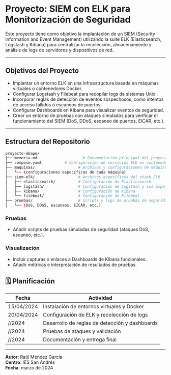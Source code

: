 # Proyecto: SIEM con ELK para Monitorización de Seguridad

Este proyecto tiene como objetivo la implantación de un SIEM (Security Information and Event Management) utilizando la suite ELK (Elasticsearch, Logstash y Kibana) para centralizar la recolección, almacenamiento y análisis de logs de servidores y dispositivos de red.

---

## Objetivos del Proyecto

- Implantar un entorno ELK en una infraestructura basada en máquinas virtuales o contenedores Docker.
- Configurar Logstash y Filebeat para recopilar logs de sistemas Unix .
- Incorporar reglas de detección de eventos sospechosos, como intentos de acceso fallidos o escaneos de puertos.
- Configurar Dashboards en Kibana para visualizar eventos de seguridad.
- Crear un entorno de pruebas con ataques simulados para verificar el funcionamiento del SIEM (DoS, DDoS, escaneo de puertos, EICAR, etc.).

---

## Estructura del Repositorio

```bash
proyecto-mbape/
├── memoria.md                    # Documentación principal del proyecto
├── compose.yaml          # Configuración de servicios ELK en contenedores
├── maquinas/                   # Archivos y configuraciones de máquinas virtuales o entornos
│   └── (configuraciones específicas de cada máquina)
├── siem-elk/                   # Archivos específicos del stack ELK
│   ├── elasticsearch/          # Configuración de Elasticsearch
│   ├── logstash/               # Configuración de Logstash y sus pipelines
│   ├── kibana/                 # Configuración de Kibana
│   └── filebeat/               # Configuración de Filebeat
├── pruebas/                    # Scripts y logs de pruebas de seguridad simuladas
│   └── (DoS, DDoS, escaneos, EICAR, etc.)
```


### Pruebas

- Añadir scripts de pruebas simuladas de seguridad (ataques DoS, escaneo, etc.).

### Visualización

-  Incluir capturas o enlaces a Dashboards de Kibana funcionales.
-  Añadir métricas e interpretación de resultados de pruebas.


## 🗓️ Planificación 

| Fecha       | Actividad                                      |
|-------------|------------------------------------------------|
| 15/04/2024  | Instalación de entornos virtuales y Docker     |
| 20/04/2024  | Configuración de ELK y recolección de logs     |
| //2024  | Desarrollo de reglas de detección y dashboards |
| //2024  | Pruebas de ataques y validación                |
| //2024  | Documentación y entrega final                  |

---

**Autor**: Raúl Méndez García  
**Centro**: IES San Andrés  
**Fecha**: marzo de 2024
